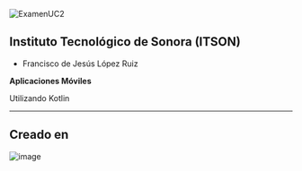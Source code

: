 
![ExamenUC2](https://github.com/user-attachments/assets/f1db3f96-f8ef-4a83-9d72-4f43ee4f4f99)



## Instituto Tecnológico de Sonora (ITSON)

- Francisco de Jesús López Ruiz 

**Aplicaciones Móviles**

Utilizando Kotlin

---
## Creado en

![image](https://github.com/user-attachments/assets/09b39d8d-fb36-4ab9-9d69-d3c54a00fb90)



